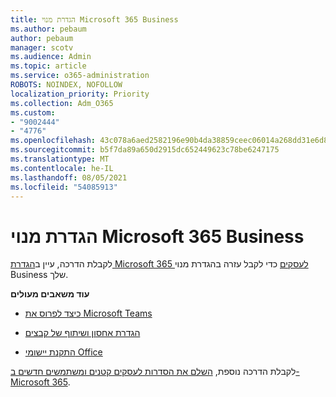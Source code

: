 ```yaml
---
title: הגדרת מנוי Microsoft 365 Business
ms.author: pebaum
author: pebaum
manager: scotv
ms.audience: Admin
ms.topic: article
ms.service: o365-administration
ROBOTS: NOINDEX, NOFOLLOW
localization_priority: Priority
ms.collection: Adm_O365
ms.custom:
- "9002444"
- "4776"
ms.openlocfilehash: 43c078a6aed2582196e90b4da38859ceec06014a268dd31e6d8ba381cc45f4a9
ms.sourcegitcommit: b5f7da89a650d2915dc652449623c78be6247175
ms.translationtype: MT
ms.contentlocale: he-IL
ms.lasthandoff: 08/05/2021
ms.locfileid: "54085913"
---
```

# <a name="set-up-a-microsoft-365-business-subscription"></a>הגדרת מנוי Microsoft 365 Business

לקבלת הדרכה, עיין ב[הגדרת Microsoft 365 לעסקים](https://docs.microsoft.com/microsoft-365/admin/setup/setup?view=o365-worldwide) כדי לקבל עזרה בהגדרת מנוי Business שלך. 

**עוד משאבים מעולים**

- [כיצד לפרוס את Microsoft Teams](https://docs.microsoft.com/microsoftteams/how-to-roll-out-teams?toc=%2Foffice365%2Fadmin%2Ftoc.json&bc=%2Foffice365%2Fadmin%2Fbreadcrumb%2Ftoc.json&view=o365-worldwide)

- [הגדרת אחסון ושיתוף של קבצים](https://docs.microsoft.com/microsoft-365/admin/setup/set-up-file-storage-and-sharing?view=o365-worldwide)

- [התקנת יישומי Office](https://docs.microsoft.com/microsoft-365/admin/setup/install-applications?view=o365-worldwide)

לקבלת הדרכה נוספת, [השלם את הסדרות לעסקים קטנים ומשתמשים חדשים ב- Microsoft 365](https://support.office.com/article/set-up-your-small-business-6ab4bbcd-79cf-4000-a0bd-d42ce4d12816).

